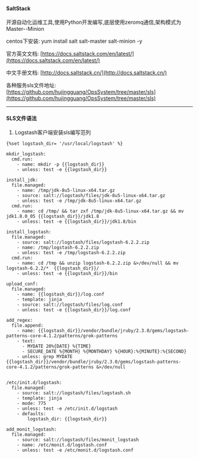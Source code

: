 #### SaltStack

开源自动化运维工具,使用Python开发编写,底层使用zeromq通信,架构模式为Master--Minion

centos下安装: yum install salt salt-master salt-minion -y

官方英文文档: [https://docs.saltstack.com/en/latest/](https://docs.saltstack.com/en/latest/)

中文手册文档: [http://docs.saltstack.cn/](http://docs.saltstack.cn/)

各种服务sls文件地址: [https://github.com/hujingguang/OpsSystem/tree/master/sls](https://github.com/hujingguang/OpsSystem/tree/master/sls)

---

#### SLS文件语法

1. Logstash客户端安装sls编写范列

```
{%set logstash_dir= '/usr/local/logstash' %}

mkdir_logstash:
  cmd.run:
    - name: mkdir -p {{logstash_dir}}
    - unless: test -e {{logstash_dir}}

install_jdk:
  file.managed:
    - name: /tmp/jdk-8u5-linux-x64.tar.gz
    - source: salt://logstash/files/jdk-8u5-linux-x64.tar.gz
    - unless: test -e /tmp/jdk-8u5-linux-x64.tar.gz
  cmd.run:
    - name: cd /tmp/ && tar zxf /tmp/jdk-8u5-linux-x64.tar.gz && mv jdk1.8.0_05 {{logstash_dir}}/jdk1.8
    - unless: test -e {{logstash_dir}}/jdk1.8/bin

install_logstash:
  file.managed:
    - source: salt://logstash/files/logstash-6.2.2.zip
    - name: /tmp/logstash-6.2.2.zip
    - unless: test -e /tmp/logstash-6.2.2.zip
  cmd.run: 
    - name: cd /tmp && unzip logstash-6.2.2.zip &>/dev/null && mv logstash-6.2.2/*  {{logstash_dir}}/
    - unless: test -e {{logstash_dir}}/bin

upload_conf:
  file.managed:
    - name: {{logstash_dir}}/log.conf
    - template: jinja
    - source: salt://logstash/files/log.conf
    - unless: test -e {{logstash_dir}}/log.conf

add_regex:
  file.append:
    - name: {{logstash_dir}}/vendor/bundle/jruby/2.3.0/gems/logstash-patterns-core-4.1.2/patterns/grok-patterns
    - text:
      - MYDATE 20%{DATE} %{TIME}
      - SECURE_DATE %{MONTH} %{MONTHDAY} %{HOUR}:%{MINUTE}:%{SECOND}
    - unless: grep MYDATE {{logstash_dir}}/vendor/bundle/jruby/2.3.0/gems/logstash-patterns-core-4.1.2/patterns/grok-patterns &>/dev/null


/etc/init.d/logstash:
  file.managed:
    - source: salt://logstash/files/logstash.sh
    - template: jinja
    - mode: 775
    - unless: test -e /etc/init.d/logstash
    - defaults:
        logstash_dir: {{logstash_dir}}

add_monit_logstash:
  file.managed:
    - source: salt://logstash/files/monit_logstash
    - name: /etc/monit.d/logstash.conf
    - unless: test -e /etc/monit.d/logstash.conf
```



